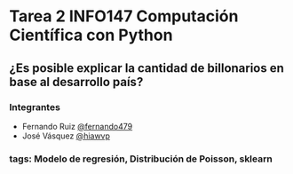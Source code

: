 # Tarea 2 INFO147 Computación Científica con Python
## ¿Es posible explicar la cantidad de billonarios en base al desarrollo país?

### Integrantes

- Fernando Ruiz [@fernando479](https://github.com/fernando479)
- José Vásquez [@hiawvp](https://github.com/hiawvp)


### tags: Modelo de regresión, Distribución de Poisson, sklearn
